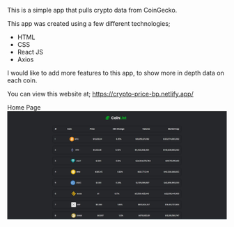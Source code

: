 This is a simple app that pulls crypto data from CoinGecko.

This app was created using a few different technologies;

- HTML
- CSS
- React JS
- Axios

I would like to add more features to this app, to show more in depth data on each coin.

You can view this website at;
https://crypto-price-bp.netlify.app/

Home Page
![](public/screenshot.jpg)
